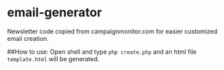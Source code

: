 # email-generator
Newsletter code copied from campaignmonitor.com for easier customized email creation.

##How to use:
Open shell and type ```php create.php```
and an html file ```template.html``` will be generated.
